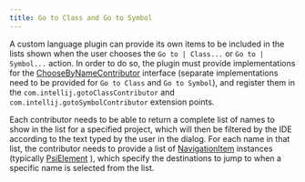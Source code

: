 ```yaml
---
title: Go to Class and Go to Symbol
---
```


A custom language plugin can provide its own items to be included in the lists shown when the user chooses the `Go to | Class...` or `Go to | Symbol...` action.
In order to do so, the plugin must provide implementations for the
[ChooseByNameContributor](https://github.com/JetBrains/intellij-community/blob/master/platform/lang-api/src/com/intellij/navigation/ChooseByNameContributor.java)
interface (separate implementations need to be provided for `Go to Class` and `Go to Symbol`), and register them in the `com.intellij.gotoClassContributor` and `com.intellij.gotoSymbolContributor` extension points.

Each contributor needs to be able to return a complete list of names to show in the list for a specified project, which will then be filtered by the IDE according to the text typed by the user in the dialog.
For each name in that list, the contributor needs to provide a list of
[NavigationItem](https://github.com/JetBrains/intellij-community/blob/master/platform/core-api/src/com/intellij/navigation/NavigationItem.java)
instances (typically
[PsiElement](https://github.com/JetBrains/intellij-community/blob/master/platform/core-api/src/com/intellij/psi/PsiElement.java)
), which specify the destinations to jump to when a specific name is selected from the list.
